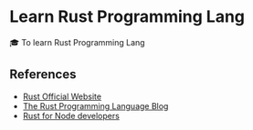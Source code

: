 # Learn Rust Programming Lang

:mortar_board: To learn Rust Programming Lang

## References

* [Rust Official Website](https://www.rust-lang.org/en-US/)
* [The Rust Programming Language Blog](https://blog.rust-lang.org/)
* [Rust for Node developers](https://github.com/Mercateo/rust-for-node-developers)
